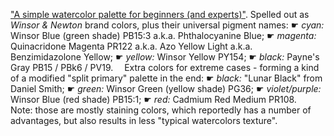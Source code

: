 ["A simple watercolor palette for beginners (and experts)"](
https://youtu.be/vJrEsNalmdU).
Spelled out as _Winsor & Newton_ brand colors, plus their universal pigment names:
☛ _cyan:_ Winsor Blue (green shade) PB15:3 a.k.a. Phthalocyanine Blue;
☛ _magenta:_ Quinacridone Magenta PR122 a.k.a. Azo Yellow Light a.k.a. Benzimidazolone Yellow;
☛ _yellow:_ Winsor Yellow PY154;
☛ _black:_ Payne's Gray PB15 / PBk6 / PV19.
 Extra colors for extreme cases - forming a kind of a modified "split primary" palette in the end:
☛ _black:_ "Lunar Black" from Daniel Smith;
☛ _green:_ Winsor Green (yellow shade) PG36;
☛ _violet/purple:_ Winsor Blue (red shade) PB15:1;
☛ _red:_ Cadmium Red Medium PR108.
 Note: those are mostly staining colors,
which reportedly has a number of advantages,
but also results in less "typical watercolors texture".

